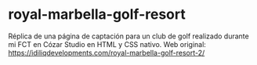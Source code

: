 # royal-marbella-golf-resort
Réplica de una página de captación para un club de golf realizado durante mi FCT en Cózar Studio en HTML y CSS nativo. Web original: https://idiliqdevelopments.com/royal-marbella-golf-resort-2/
